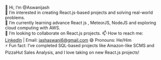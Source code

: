 👋 Hi, I’m @Aswanijash  
👀 I’m interested in creating React.js-based projects and solving real-world problems.  
🌱 I’m currently learning advance React js , MeteorJS, NodeJS and exploring cloud computing with AWS.  
💞️ I’m looking to collaborate on React.js projects. 
📫 How to reach me: [LinkedIn](https://www.linkedin.com/in/jashaswani) | Email: jashaswani6@gmail.com 
😄 Pronouns: He/Him  
⚡ Fun fact: I’ve completed SQL-based projects like Amazon-like SCMS and PizzaHut Sales Analysis, and I love taking on new React.js projects!


<!---
Aswanijash/Aswanijash is a ✨ special ✨ repository because its `README.md` (this file) appears on your GitHub profile.
You can click the Preview link to take a look at your changes.
--->
